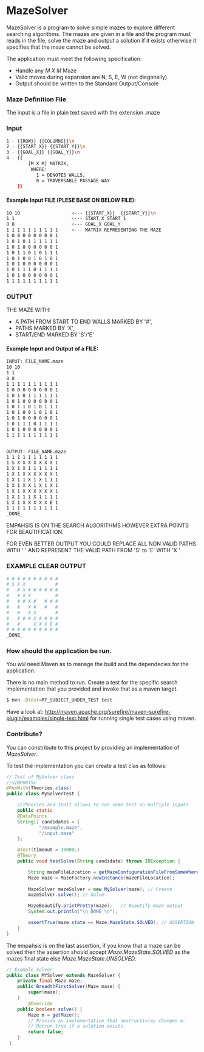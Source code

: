 # MazeSolver
MazeSolver is a program to solve simple mazes to explore different searching algorithms. The mazes are given in a file and the program must reads in the file, solve the maze and output a solution if it exists otherwise it specifies that the maze cannot be solved.

The application must meet the following specification:

  - Handle any _M X M_ Maze
  - Valid moves during expansion are N, S, E, W (not diagonally)
  - Output should be written to the Standard Output/Console

### Maze Definition File

The input is a file in plain text saved with the extension .maze

### Input 
```sh
1 - {{ROW}} {{COLUMNS}}\n
2 - {{START_X}} {{START_Y}}\n
3 - {{GOAL_X}} {{GOAL_Y}}\n
4 - {{ 
        [M X M] MATRIX, 
         WHERE: 
           1 = DENOTES WALLS, 
           0 = TRAVERSABLE PASSAGE WAY 
    }}
```

#### Example Input FILE (PLESE BASE ON BELOW FILE):

```sh
10 10                   <--- {{START_X}}  {{START_Y}}\n
1 1                     <--- START_X START_1
8 8                     <--- GOAL_X GOAL_Y
1 1 1 1 1 1 1 1 1 1     <--- MATRIX REPRESENTING THE MAZE
1 0 0 0 0 0 0 0 0 1
1 0 1 0 1 1 1 1 1 1
1 0 1 0 0 0 0 0 0 1
1 0 1 1 0 1 0 1 1 1
1 0 1 0 0 1 0 1 0 1
1 0 1 0 0 0 0 0 0 1
1 0 1 1 1 0 1 1 1 1
1 0 1 0 0 0 0 0 0 1
1 1 1 1 1 1 1 1 1 1
```

### OUTPUT 

THE MAZE WITH:
 - A PATH FROM START TO END WALLS MARKED BY '#', 
 - PATHS MARKED BY 'X',
 - START/END MARKED BY 'S'/'E'

#### Example Input and Output of a FILE:

```sh
INPUT: FILE_NAME.maze
10 10
1 1
8 8
1 1 1 1 1 1 1 1 1 1
1 0 0 0 0 0 0 0 0 1
1 0 1 0 1 1 1 1 1 1
1 0 1 0 0 0 0 0 0 1
1 0 1 1 0 1 0 1 1 1
1 0 1 0 0 1 0 1 0 1
1 0 1 0 0 0 0 0 0 1
1 0 1 1 1 0 1 1 1 1
1 0 1 0 0 0 0 0 0 1
1 1 1 1 1 1 1 1 1 1


OUTPUT: FILE_NAME.maze
1 1 1 1 1 1 1 1 1 1
1 S X X X X X X X 1
1 X 1 X 1 1 1 1 1 1
1 X 1 X X X X X X 1
1 X 1 1 X 1 X 1 1 1
1 X 1 X X 1 X 1 X 1
1 X 1 X X X X X X 1
1 X 1 1 1 X 1 1 1 1
1 X 1 X X X X X E 1
1 1 1 1 1 1 1 1 1 1
_DONE_
```

EMPAHSIS IS ON THE SEARCH ALGORITHMS HOWEVER EXTRA POINTS FOR BEAUTIFICATION.

FOR EVEN BETTER OUTPUT YOU COULD REPLACE ALL NON VALID PATHS WITH ' ' AND
REPRESENT THE VALID PATH FROM 'S' to 'E' WITH 'X '

### EXAMPLE CLEAR OUTPUT 
```sh
# # # # # # # # # #
# S X X           #
#   # X # # # # # #
#   # X X         #
#   # # X #   # # #
#   #   X #   #   #
#   #   X X       #
#   # # # X # # # #
#   #     X X X E #
# # # # # # # # # #
_DONE_
```
### How should the application be run. 

You *will* need Maven as to manage the build and the dependecies for the application. 

There is no main method to run. Create a test for the specific search implementation that you provided and invoke that as a maven target. 

```sh
$ mvn -Dtest=MY_SUBJECT_UNDER_TEST test
```

Have a look at: 
http://maven.apache.org/surefire/maven-surefire-plugin/examples/single-test.html for running single test cases using maven.  

### Contribute?
You can constribute to this project by providing an implementation of _MazeSolver_.

To test the implementation you can create a test clas as follows:
```java
// Test of MySolver class
//<IMPORTS>
@RunWith(Theories.class)
public class MySolverTest {

    //Theories and JUnit allows to run same test on multiple inputs
    public static
    @DataPoints
    String[] candidates = {
            "/example.maze",
            "/input.maze"
    };

    @Test(timeout = 30000L)
    @Theory
    public void testSolve(String candidate) throws IOException {

        String mazeFileLocation = getMazeConfigurationFileFromSomeWhere();
        Maze maze = MazeFactory.newInstance(mazeFileLocation); 
        
        MazeSolver mazeSolver = new MySolver(maze); // Create 
        mazeSolver.solve(); // Solve

        MazeBeautify.printPretty(maze);   // Beautify maze output
        System.out.println("\n_DONE_\n");

        assertTrue(maze.state == Maze.MazeState.SOLVED); // ASSERTION 
    }
}
```
The empahsis is on the last assertion, if you know that a maze can be solved then the assertion should accept _Maze.MazeState.SOLVED_ as the mazes final state else _Maze.MazeState.UNSOLVED_.

```java
// Example Solver
public class MYSolver extends MazeSolver {
    private final Maze maze;
    public BreadthFirstSolver(Maze maze) {
        super(maze);
    }
        @Override
    public boolean solve() {
        Maze m = getMaze();
        // Provide an implementation that destructivley changes m.
        // Retrun true if a solution exists. 
        return false;
    }
 }
```


